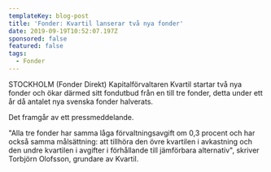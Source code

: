 ```yaml
---
templateKey: blog-post
title: 'Fonder: Kvartil lanserar två nya fonder'
date: 2019-09-19T10:52:07.197Z
sponsored: false
featured: false
tags:
  - Fonder
---
```

STOCKHOLM (Fonder Direkt) Kapitalförvaltaren Kvartil startar två nya fonder och ökar därmed sitt fondutbud från en till tre fonder, detta under ett år då antalet nya svenska fonder halverats.



Det framgår av ett pressmeddelande.



"Alla tre fonder har samma låga förvaltningsavgift om 0,3 procent och har också samma målsättning: att tillhöra den övre kvartilen i avkastning och den undre kvartilen i avgifter i förhållande till jämförbara alternativ", skriver Torbjörn Olofsson, grundare av Kvartil.

